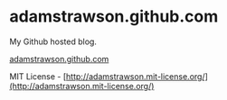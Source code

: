 # adamstrawson.github.com

My Github hosted blog.

[adamstrawson.github.com](adamstrawson.github.com)

MIT License - [http://adamstrawson.mit-license.org/](http://adamstrawson.mit-license.org/)